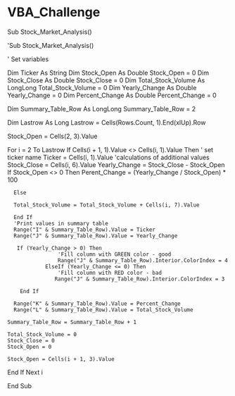 # VBA_Challenge
Sub Stock_Market_Analysis()

'Sub Stock_Market_Analysis()

' Set variables

Dim Ticker As String
Dim Stock_Open As Double
Stock_Open = 0
Dim Stock_Close As Double
Stock_Close = 0
Dim Total_Stock_Volume As LongLong
Total_Stock_Volume = 0
Dim Yearly_Change As Double
Yearly_Change = 0
Dim Percent_Change As Double
Percent_Change = 0

Dim Summary_Table_Row As LongLong
Summary_Table_Row = 2
  
Dim Lastrow As Long
Lastrow = Cells(Rows.Count, 1).End(xlUp).Row

Stock_Open = Cells(2, 3).Value
        
  For i = 2 To Lastrow
          If Cells(i + 1, 1).Value <> Cells(i, 1).Value Then
          ' set ticker name
          Ticker = Cells(i, 1).Value
          'calculations of additional values
          Stock_Close = Cells(i, 6).Value
          Yearly_Change = Stock_Close - Stock_Open
          If Stock_Open <> 0 Then
          Perent_Change = (Yearly_Change / Stock_Open) * 100
      
      Else
      
      Total_Stock_Volume = Total_Stock_Volume + Cells(i, 7).Value
      
      End If
      'Print values in summary table
      Range("I" & Summary_Table_Row).Value = Ticker
      Range("J" & Summary_Table_Row).Value = Yearly_Change
      
       If (Yearly_Change > 0) Then
                    'Fill column with GREEN color - good
                    Range("J" & Summary_Table_Row).Interior.ColorIndex = 4
                ElseIf (Yearly_Change <= 0) Then
                    'Fill column with RED color - bad
                   Range("J" & Summary_Table_Row).Interior.ColorIndex = 3
                   
        End If
                
      Range("K" & Summary_Table_Row).Value = Percent_Change
      Range("L" & Summary_Table_Row).Value = Total_Stock_Volume
    
    Summary_Table_Row = Summary_Table_Row + 1
    
    Total_Stock_Volume = 0
    Stock_Close = 0
    Stock_Open = 0
    
    Stock_Open = Cells(i + 1, 3).Value

End If
Next i
    
End Sub
